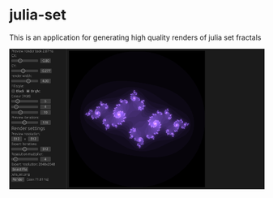 # julia-set
This is an application for generating high quality renders of julia set fractals

![](images/gui.png)